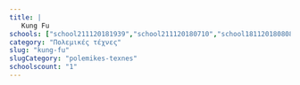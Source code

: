 ```yaml
---
title: |
   Kung Fu
schools: ["school211120181939","school211120180710","school181120180808","school181120181115","school231120181520","school201120181451","school191120181700","school231120180041","school181120180515","school231120180251","school211120180851","school201120180739","school191120181129","school141120182148","school271120180041","school171120182022","school261120180305","school151120181158","school191120180529","school211120180110","school241120181144"]
category: "Πολεμικές τέχνες"
slug: "kung-fu"
slugCategory: "polemikes-texnes"
schoolscount: "1"
---
```


